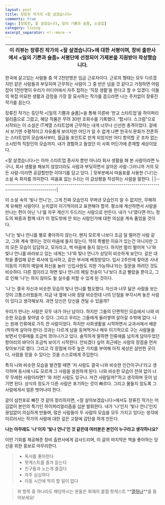 ```yaml
---
layout: post
title: 장류진 작가의 <잘 살겠습니다> 
comments: true
tags: [장류진, 잘 살겠습니다, 일의 기쁨과 슬픔, 소설집]
category: living
excerpt_separator: <!--more-->
---
```


| 이 리뷰는 장류진 작가의 <잘 살겠습니다>에 대한 서평이며, 창비 출판사에서 <일의 기쁜과 슬픔> 서평단에 선정되어 가제본을 지원받아 작성했습니다. |
|-----------------------------------------------------------------------------------------------------------------------------------------------|

<!--more-->

한국에 살고있는 사람들 중 약 2천만명은 임금 근로자이다. 근로의 형태는 모두 다르겠지만 같은 사람들과 부딪히며 근무하는 사람이 그 중 반은 넘을 것 같다고 가정하면 어림잡아 1천만명이 우리가 미디어에서 자주 접하는 ‘직장 생활’을 한다고 할 수 있겠다. 이들의 복잡 미묘한 생활과 감정을 가장 잘 묘사하는 작가를 꼽으라면 나는 주저없이 장류진 작가를 꼽는다.

장류진 작가는 등단작 <[일의 기쁨과 슬픔]>을 통해 이른바 ‘판교 스타트업’을 하이퍼리얼리즘으로 그렸고, 해당 작품은 무려 30만 조회수를 기록했다. “합시다. 스크럼”으로 시작되는 이 소설은 IT계열 스타트업에 근무하는 내게 너무나 신선한 충격이었다. 겉에서 보기엔 수평적이고 자유롭게 보이지만 어딘가 알 수 없게 나쁜 한국식 문화가 잔존하는 스타트업의 모습에서부터, 월급을 포인트로 받게 되었지만 어디 항의할 곳 조차 없는 소시민적 직장인의 모습까지. 내가 경험하고 들었던 이 사회 어딘가에 존재할 세상이었다. 

<잘 살겠습니다>는 아마 스타트업 종사자 뿐만 아니라 회사 생활을 해 본 사람이라면 누구나, 회사 생활을 해보지 않았더라도 사람과 부딪히면서 살아온 사람-그러니까 거의 모든 사람-이라면 공감할만한 이야기를 담고 있다.
| 뒷부분에서 따옴표를 사용한 (’나’)는 소설 속 화자를 의미한다. 따옴표 없는 (나)는 이 감상평을 작성하는 사람을 말한다. |
|----------------------------------------------------------------------------------------------------------|

이 소설 속의 ‘빛나 언니’는, 그게 진짜 모습인지 꾸며낸 모습인지 알 수 없지만, 무해하게 유해한 사람이다. 눈치없이 이기적이라고 표현해야 할까. 평소에 계산하면서 사람을 만나는 편이 아닌 ‘나’를 자꾸 계산기 두드리는 사람으로 만든다. 내가 ‘나’였다면 어느 정도의 짜증과 함께 내가 이 정도밖에 안 되는 사람인가에 대한 의심을 계속 품었을 것이다. 

‘나’는 빛나 언니를 별로 좋아하지 않는다. 왠지 모르게 나보다 조금 덜 떨어진 사람 같고, 그와 계속 엮이는 것이 마음에 들지 않는다. 딱히 특별한 이유가 있는건 아니지만 그의 모든 모습이 답답하고, 모자라고, 썩 마음에 들지 않는다. 하지만 멀리 떨어져 ‘나’와 빛나 언니를 바라보고 있는 내게는 ‘나’와 빛나 언니가 상당히 비슷하게 보인다. 같은 대학을 졸업해 같은 회사에 입사하고, 같은 부서에 배정받았다. 입사 2주만에 찾아온 사내 이동의 기회의 메일에 회신을 눌러 ‘신입사원도 지원 가능하냐’라는 질문을 하려던 것도 비슷하다. 다른 점이라고 하면 빛나 언니의 메일 전송이 ‘나’보다 조금 빨랐을 뿐이고, 그로 인해 ‘나’는 하지 않아도 될 실수를 피할 수 있게 된 것이다.

'나'는 결국 자신과 비슷한 모습의 빛나 언니를 혐오했다. 자신과 너무 닮은 사람을 보는 것이 고통스러웠을까. 지금 내 옆에 나와 정말 비슷한데 나의 단점을 부각시켜 놓은 사람이 있다고 생각해보자. 과연 당신은 당신을 견딜 수 있을까?

우리가 만나는 사람은 모두 내가 아닌 남이다. 하지만 그들의 단편적인 모습에서 나와 비슷한 모습을 찾아낼 수 있다. 그리고 우리는 그들에게 둘러쌓여 살아갈 수밖에 없다. 나는 원래 인류애로 가득 찬 사람이었다. 하지만 사회생활을 시작하면서 교과서에서 배운(착하게 살아야 한다) 것과는 다르게 남을 등쳐먹거나 매우 이기적으로 구는 사람들을 보면서 인류애를 조금씩 깎아나가고 있다. 솔직하게 말하면 인류애를 넘치게 담아두었던 항아리의 바닥이 조금씩 보이기 시작한다. 안되겠다 싶어 최근에는 사람의 장점을 먼저 찾아보기로 했다. 그리고 각 장점에 아주 높은 가치를 부여해 아직 세상은 살만한 곳이다, 사람을 믿을 수 있다는 것을 스스로에게 주입한다. 

특히 나와 비슷한 모습을 발견할 때면 '저 사람도 결국 나와 비슷한 인간이구나'라고 생각하며 동시에 나도 모르게 그 사람을 응원하게 된다. 나와 비슷한 모습이 전혀 없이 너무 무례한 사람이라면? '와 저런 사람도 있구나. 저건 사람일까?'하고 생각하며 웃어 넘기면 된다. 상식의 정도가 다른 사람은 포기하는 것이 빠르다. 그리고 물들지 않도록 그 사람에게서 얼른 벗어나야 한다. 

글이 삼천포로 빠진 것 같아 정리하자면, <잘 살아보겠습니다>에서도 장류진 작가는 어김없이 본인의 특기인 하이퍼리얼리즘을 십분 발휘한다. 내가 '나'인지 '빛나 언니'인지 끊임없이 의심하게 만들며, 많은 사람들이 두 사람의 모습을 모두 가지고 있다는 생각에 이르러서는 작가의 사람에 대한 깊은 고찰에 감탄을 하게 만든다. 

**나는 아무래도 '나'이자 '빛나 언니'인 것 같은데 여러분은 본인이 누구라고 생각하나요?**

이런 기회를 제공해준 창비 출판사에게 감사드리며, 이 글의 마지막은 책을 좋아하는 당신을 위한 홍보로 마무리한다.

> * 독서를 좋아한다
> * 팟캐스트를 즐겨 듣는다
> * 친구들과 노는게 즐겁다
> * 자주 심심하다
> * 이동 시간에 딱히 할 일이 없다

> 위 항목 중 하나라도 해당하시는 분들은 화재의 꿀잼 팟캐스트 **[열하나](http://www.podbbang.com/ch/13933)**를 들어보세요!
